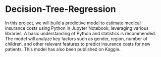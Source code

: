 # Decision-Tree-Regression

In this project, we will build a predictive model to estimate medical insurance costs using Python in Jupyter Notebook, leveraging various libraries. A basic understanding of Python and statistics is recommended. The model will analyze key factors such as gender, region, number of children, and other relevant features to predict insurance costs for new patients. This model has also been published on Kaggle.
